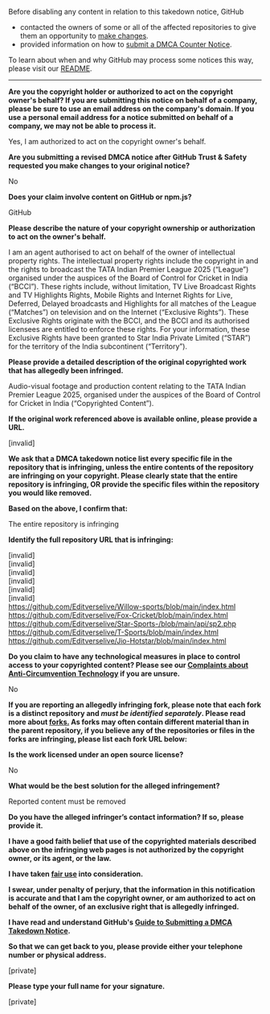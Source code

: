 Before disabling any content in relation to this takedown notice, GitHub
- contacted the owners of some or all of the affected repositories to give them an opportunity to [make changes](https://docs.github.com/en/github/site-policy/dmca-takedown-policy#a-how-does-this-actually-work).
- provided information on how to [submit a DMCA Counter Notice](https://docs.github.com/en/articles/guide-to-submitting-a-dmca-counter-notice).

To learn about when and why GitHub may process some notices this way, please visit our [README](https://github.com/github/dmca/blob/master/README.md#anatomy-of-a-takedown-notice).

---

**Are you the copyright holder or authorized to act on the copyright owner's behalf? If you are submitting this notice on behalf of a company, please be sure to use an email address on the company's domain. If you use a personal email address for a notice submitted on behalf of a company, we may not be able to process it.**

Yes, I am authorized to act on the copyright owner's behalf.

**Are you submitting a revised DMCA notice after GitHub Trust & Safety requested you make changes to your original notice?**

No

**Does your claim involve content on GitHub or npm.js?**

GitHub

**Please describe the nature of your copyright ownership or authorization to act on the owner's behalf.**

I am an agent authorised to act on behalf of the owner of intellectual
property rights. The intellectual property rights include the copyright in
and the rights to broadcast the TATA Indian Premier League 2025 (“League”)
organised under the auspices of the Board of Control for Cricket in India
(“BCCI”). These rights include, without limitation, TV Live Broadcast
Rights and TV Highlights Rights, Mobile Rights and Internet Rights for
Live, Deferred, Delayed broadcasts and Highlights for all matches of the
League (“Matches”) on television and on the Internet (“Exclusive Rights”).
These Exclusive Rights originate with the BCCI, and the BCCI and its
authorised licensees are entitled to enforce these rights. For your
information, these Exclusive Rights have been granted to Star India Private
Limited (“STAR”) for the territory of the India subcontinent (“Territory”).

**Please provide a detailed description of the original copyrighted work that has allegedly been infringed.**

Audio-visual footage and production content relating to the TATA Indian Premier League 2025, organised under the auspices of the Board of Control for Cricket in India (“Copyrighted Content”).

**If the original work referenced above is available online, please provide a URL.**

[invalid]

**We ask that a DMCA takedown notice list every specific file in the repository that is infringing, unless the entire contents of the repository are infringing on your copyright. Please clearly state that the entire repository is infringing, OR provide the specific files within the repository you would like removed.**

**Based on the above, I confirm that:**

The entire repository is infringing

**Identify the full repository URL that is infringing:**

[invalid]  
[invalid]  
[invalid]  
[invalid]  
[invalid]  
[invalid]  
https://github.com/Editverselive/Willow-sports/blob/main/index.html  
https://github.com/Editverselive/Fox-Cricket/blob/main/index.html  
https://github.com/Editverselive/Star-Sports-/blob/main/api/sp2.php  
https://github.com/Editverselive/T-Sports/blob/main/index.html  
https://github.com/Editverselive/Jio-Hotstar/blob/main/index.html  

**Do you claim to have any technological measures in place to control access to your copyrighted content? Please see our <a href="https://docs.github.com/articles/guide-to-submitting-a-dmca-takedown-notice#complaints-about-anti-circumvention-technology">Complaints about Anti-Circumvention Technology</a> if you are unsure.**

No

**If you are reporting an allegedly infringing fork, please note that each fork is a distinct repository and <i>must be identified separately</i>. Please read more about <a href="https://docs.github.com/articles/dmca-takedown-policy#b-what-about-forks-or-whats-a-fork">forks.</a> As forks may often contain different material than in the parent repository, if you believe any of the repositories or files in the forks are infringing, please list each fork URL below:**

**Is the work licensed under an open source license?**

No

**What would be the best solution for the alleged infringement?**

Reported content must be removed

**Do you have the alleged infringer’s contact information? If so, please provide it.**

**I have a good faith belief that use of the copyrighted materials described above on the infringing web pages is not authorized by the copyright owner, or its agent, or the law.**

**I have taken <a href="https://www.lumendatabase.org/topics/22">fair use</a> into consideration.**

**I swear, under penalty of perjury, that the information in this notification is accurate and that I am the copyright owner, or am authorized to act on behalf of the owner, of an exclusive right that is allegedly infringed.**

**I have read and understand GitHub's <a href="https://docs.github.com/articles/guide-to-submitting-a-dmca-takedown-notice/">Guide to Submitting a DMCA Takedown Notice</a>.**

**So that we can get back to you, please provide either your telephone number or physical address.**

[private]

**Please type your full name for your signature.**

[private]
